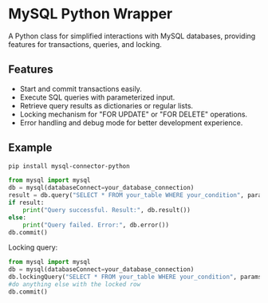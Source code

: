 # MySQL Python Wrapper

A Python class for simplified interactions with MySQL databases, providing features for transactions, queries, and locking.
## Features

- Start and commit transactions easily.
- Execute SQL queries with parameterized input.
- Retrieve query results as dictionaries or regular lists.
- Locking mechanism for "FOR UPDATE" or "FOR DELETE" operations.
- Error handling and debug mode for better development experience.

## Example
```bash
pip install mysql-connector-python
```
```python
from mysql import mysql
db = mysql(databaseConnect=your_database_connection)
result = db.query("SELECT * FROM your_table WHERE your_condition", params=[...])
if result:
    print("Query successful. Result:", db.result())
else:
    print("Query failed. Error:", db.error())
db.commit()
```
Locking query:
```python
from mysql import mysql
db = mysql(databaseConnect=your_database_connection)
db.lockingQuery("SELECT * FROM your_table WHERE your_condition", params=[...], lock_type="FOR UPDATE")
#do anything else with the locked row
db.commit()
```
